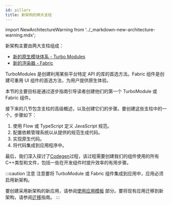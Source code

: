 ```yaml
---
id: pillars
title: 新架构的两大支柱
---
```


import NewArchitectureWarning from '../\_markdown-new-architecture-warning.mdx';

<NewArchitectureWarning/>

新架构主要由两大支柱组成：

- [新的原生模块体系 - Turbo Modules](pillars-turbomodules)
- [新的渲染器 - Fabric](pillars-fabric-components)

TurboModules 是创建利用某些平台特定 API 的库的首选方法。Fabric 组件是创建可重用 UI 组件的首选方法，为用户提供原生体验。

本节的主要目标是通过逐步指南引导读者创建他们的第一个 TurboModule 或 Fabric 组件。

接下来的几节包含支柱的高级概述，以及创建它们的步骤。要创建这些支柱中的一个，步骤如下：

1. 使用 Flow 或 TypeScript 定义 JavaScript 规范。
2. 配置依赖管理系统以从提供的规范生成代码。
3. 实现原生代码。
4. 将代码集成到应用程序中。

最后，我们深入探讨了[Codegen](pillars-codegen)过程，该过程需要创建我们的组件使用的所有 C++类型和文件，包括一些在开发组件时提升效率的有用步骤。

:::caution 注意
注意要将 TurboModule 或 Fabric 组件集成到应用中，应用必须启用新架构。

要创建采用新架构的新应用，请参阅[使用应用模板](use-app-template) 部分。要将现有应用迁移到新架构，请参阅[迁移](../new-architecture-intro)指南。
:::
